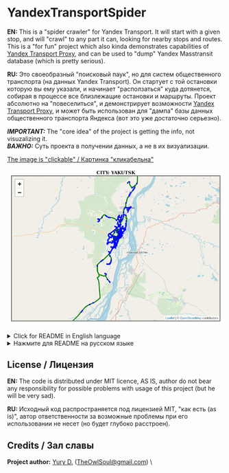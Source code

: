 # YandexTransportSpider

**EN:** This is a "spider crawler" for Yandex Transport. It will start with a given stop, and will "crawl" to any part it can, looking for nearby stops and routes. This is a "for fun" project which also kinda demonstrates capabilities of [Yandex Transport Proxy](https://github.com/OwlSoul/YandexTransportProxy), and can be used to "dump" Yandex Masstransit database (which is pretty serious).

**RU:** Это своеобразный "поисковый паук", но для систем общественного транспорта (на данных Yandex Transport). Он стартует с той остановки которую вы ему указали, и начинает "расползаться" куда дотянется, собирая в процессе все близлежащие остановки и маршруты. Проект абсолютно на "повеселиться", и демонстрирует возможности [Yandex Transport Proxy](https://github.com/OwlSoul/YandexTransportProxy), и может быть использован для "дампа" базы данных общественного транспорта Яндекса (вот это уже достаточно серьезно).

_**IMPORTANT:**_ The "core idea" of the project is getting the info, not visuzalizing it. \
_**ВАЖНО:**_ Суть проекта в получении данных, а не в их визуализации. 

[ The image is "clickable" / Картинка "кликабельна" ](http://owlsoul.biz.tm:10001/leaflet/leaflet.html)

[![Yandex Transport Spider](https://github.com/OwlSoul/Images/raw/master/YandexTransportSpider/screeenshot-yakutsk.png)](http://owlsoul.biz.tm:10001/leaflet/leaflet.html) 
 
<details>
<summary> Click for README in English language</summary>
 
 ## The hell is this?
 
If you'll throw away the version "I'm an addict for watching at hure growing graphs", this is a "spider crawler" which will create the database of mass transit starting with the specifiet point, and reaching as far as it can, grabbing stops and routes in process. The data in database will be from Yandex - a lot of very tasty info, which you can later use **OFFLINE**.

Small **isolated**(!!!) town (Yakutsk, Chita, Syktyvkar, Ky... Kyzyl, god bless it's soul) "the spider" will parse in about 6-12 hours with "1 request per munute" frequency. Why is it so important that the city is isolated? Well, if you start the spider somewhere in Yekaterinburg, it will eventually find a route to Chelyabinsk, Kurgan and, possibly, Perm (cities about 400km from starting point), and will go there. It is even scary to think about Moscow region. At the moment, "**THERE IS NO STOPPING THE SPIDER**", and it will not stop until it "devours" everything it can get.

Spider can be stopped and resumed at any time, giving him the same starting point or another (he's smart, he can figure out things), just do not touch the database - spiders queue is also there (boo, BOOO, bad patterm, BOOO!). I personally run this thing at the moment in some big city, and in the evening I look at the huge graph and get my doze of excitement (I love huge graphs).

Паука, кстати, можно остановить в любой момент, и потом продолжить указав новую стартовую точку, или ту же самую (он там сам разберется), главное не трогать и не изменять базу - очередь запросов он тоже хранит в ней (бууу, буууу, плохой паттерн, бууууу!!!). Я лично запускаю его на каком-то крупном городе когда выхожу из дома, а вечером прихожу и "прусь на разросшийся граф".

## How do I shot web? Making the spider work.
 
 Spider needs three things:
 1. Working internet connection (duh)
 2. Working and available [Yandex Transport Proxy](https://github.com/OwlSoul/YandexTransportProxy)
 3. Specially prepared Database (PostgreSQL)
 
### Запуск Yandex Transport Proxy

The best way is to run Yandex Transport Proxy inat the same machine inside docker container:

```
docker pull owlsoul/ytproxy:latest
docker run -t -d --name ytproxy --restart unless-stopped -p 25555:25555 owlsoul/ytproxy:latest
```

Done.

### Preparing the database (PostgreSQL)

Let's create a user:

```
CREATE USER yandex_transport WITH ENCRYPTED PASSWORD 'password';
```

Now, we can create a database, fill it with required tables, and give the user **UNLIMITED POWER**!
```
CREATE DATABASE yandex_transport;

\c yandex_transport;

CREATE TABLE stops (
    stop_id varchar PRIMARY KEY,
    name varchar,
    region varchar,
    timestamp timestamptz,
    data jsonb
);

CREATE TABLE ROUTES (
    route_id varchar PRIMARY KEY,
    thread_id varchar,
    name varchar,
    type varchar,
    region varchar,
    timestamp timestamptz,
    data jsonb
);

CREATE TABLE queue (
    id serial PRIMARY KEY,
    type varchar,
    data_id varchar,
    thread_id varchar
);

GRANT ALL PRIVILEGES ON SCHEMA public TO yandex_transport;
GRANT ALL PRIVILEGES ON ALL TABLES IN SCHEMA public TO yandex_transport;
GRANT ALL PRIVILEGES ON ALL SEQUENCES IN SCHEMA public TO yandex_transport;
GRANT ALL PRIVILEGES ON DATABASE yandex_transport TO yandex_transport;
```

By default the spider will work with this database, user and password.

### Launching the spider
Spider needs [YandexTransportWebdriverAPI-Python](https://github.com/OwlSoul/YandexTransportWebdriverAPI-Python) library, and a little of other stuff.

```
pip3 install psycopg2-binary
pip3 install yandex_transport_webdriver_api
```

Let's launch the spider, for example, from the stop ["Chkalov Street"("Улица Чкалова")](https://yandex.ru/maps/19/syktyvkar/?ll=50.808973%2C61.678116&masstransit%5BstopId%5D=1680722687&mode=stop&z=16) in Syktyvkar city:

```
./transport_spider.py 1680722687 --database yandex_transport
```

Watch the spider crawl! It'll finish in like... 16 hours, and you'll get the database of ALL public transit in Syktyvkar (by Yandex version, be warned that Yandex may not know something).

### About database
In tables _stops_ and _routes_ there is a field _data_ with type _jsonb_. This is the field spider writes JSON data from yandex to, and it contains possible all required info for route (trajectory, stops) and stop (coordinates, passing routes). Yandex is constantly changing its JSON, so documenting it is a monkey job, but it's quite readable. You can get the examples [here](https://github.com/OwlSoul/YandexTransportProxy/wiki), the spider uses methods [getStopInfo](https://github.com/OwlSoul/YandexTransportProxy/wiki/%D0%9F%D1%80%D0%B8%D0%BC%D0%B5%D1%80:-getStopInfo) and [getRouteInfo](https://github.com/OwlSoul/YandexTransportProxy/wiki/%D0%9F%D1%80%D0%B8%D0%BC%D0%B5%D1%80:-getRouteInfo).

#### Table structure - stops :
_stop_id_ - stop ID  \
_name_ - stop name \
_region_ - stop region \
_timestamp_ - time, when stop was added to database \
_data_ - JSON answer from Yandex getStopInfo \

#### Table structure - routes:
_route_id_ - route ID  \
_type_ - route type (bus, minibus etc) \
_name_ - route name \
_region_ - not used, to be removed
_timestamp_ - time, when stop was added to database \
_data_ - JSON answer from Yandex getRouteInfo \

#### Таблица queue:
Это очередь запросов для "паука", лучше эту штуку не трогать.

_id_ - ID sequence number
_type_ - query type, 'stop' or 'route' \
_data_id_ - there will be _stop_id_ for the stop, or _route_id_ for the route \
_thread_id_ - route needs the Thread ID of the "line" for identification\

### Spider CLI parameters

```
positional arguments:
  stop_id              Starting stop ID

optional arguments:
  -h, --help           show this help message and exit
  -v, --version        show version info
  --ytproxy_host HOST  Yandex Transport Proxy host, default is 127.0.0.1
  --ytproxy_port PORT  Yandex Transport Proxy port, default is 25555
  --database DB_NAME   Database name, default is yandex_transport
  --db_host DB_HOST    Database host, default is localhost
  --db_port DB_PORT    Database port, default is 5432
  --db_user DB_USER    Database username, default is yandex_transport
  --db_password PASS   Database password, default is password
  --delay_lower D_LOW  Lower threshold of delay, default is 40
  --delay_upper D_UP   Upper threshold of delay, default is 60
```
You need to specity _stop_id_. How to get it? Pretty easy. You need to click on desired stop in Yandex.Maps and check the URL. \
For example, the stop "Melody Shop" in Khmki city:

https://yandex.ru/maps/10758/himki/?ll=37.438354%2C55.891513&masstransit%5BstopId%5D=stop__9680782&mode=stop&z=19
The stop_id is **stop__9680782**. There is no logic in stopID and routeID names, it can be a pretty bizzare string, so it is not possible to parse Yandex Masstransit database using brute force.

The delay between queries (by default - random delay about 1 min) is controlled by _--delay_lower_ and _--delay_upper_.

## Visualizer

Visuzlizer is not pretending to be a masterpiece of WebDev, it is a horrible and terrible thing created from duct tape and WD40 just to watch the spider working, and to see "what did you get into my precious database". It is also _"My first GoLang app"_ ©®™, _patent pending_, that's why it is... like it is. 

Visualizer requires two libraries:

```
go get github.com/lib/pq
go get github.com/tidwall/gjson
```

The configuration is in _config/visualizer-config.json_:

```
{
    "listen_host": "127.0.0.1",  
    "listen_port": 8090,
    "preload_data": false,

    "city_name": "KYZYL",
    "center_coords": [51.6959, 94.4709],
    "center_zoom": 12,

    "database": "yandex_transport_kyzyl",
    "db_host": "127.0.0.1",
    "db_port": 5432,
    "db_user": "yandex_transport",
    "db_password": "password",

    "draw_delay": 5,
    "update_interval": 60
}
```

_listen_host_ - the host to listen on \
_listen_port_ - the port to listen on \
_preload_data_ - set **true** if you need to display the completed database, in this case backend will fetch data from the base once and will be ready to show it. If there is **false**, database will be fetched with each request from frontend, this is suitable for visualizing the "work in progress", and this part of code is heavily non-optimized.

_city_name_ - the name of city to display \
_сenter_coords - center coordinates at launch \
_сenter_zoom_ - map zoom at launch \

Database parameters are obvious

_draw_delay_ - deley in ms between drawing two objects on map
_update_interval_ - delay in seconds between database fetch (used in case of _"preload_data": false_)

## Launching the visualizer

```
go run visualizer-backend.go
```

Now navigate yourself to http://localhost:8090/leaflet/leaflet.html and witness the GRAPH.

</details>
 
 
<details>
<summary> Нажмите для README на русском языке </summary>
 
## Зачем оно надо?

Если отложить в сторону версию "меня адски прет смотреть на разрастающиеся графы" - эта штука просто берет и составляет базу данных общественного транспорта начиная с той точки которую вы ей указали. При этом данные в базе будут "от Яндекса", а это очень много полезной и вкусной информации, которую потом можно использовать **ОФФЛАЙН**. 

Небольшой **изолированый**(!!!) город (Якутск, Чита, Сыктывкар... Кы... Кызыл, да храни его господь) "паук" растащит на базу где-то за 6-12 часов при частоте запросов к Яндексу "1 в минуту". Почему так важно что город изолированный? А потому что если запустить эту штуку в Екатеринбурге она со временем найдет маршрут до Челябинска, Кургана и, возможно, Перми, и поползет туда. Про Москву и Московскую Область и думать страшно. На данный момент "**THERE IS NO STOPPING THE SPIDER**" и он не успокоится пока не найдет все до чего дотянется.

Паука, кстати, можно остановить в любой момент, и потом продолжить указав новую стартовую точку, или ту же самую (он там сам разберется), главное не трогать и не изменять базу - очередь запросов он тоже хранит в ней (бууу, буууу, плохой паттерн, бууууу!!!). Я лично запускаю его на каком-то крупном городе когда выхожу из дома, а вечером прихожу и "прусь на разросшийся граф".

 ## И как заставить его работать?
 
 Пауку для работы нужны три вещи:http://owlsoul.biz.tm:10001/leaflet/leaflet.html
 1. Работающий интернет (duh)
 2. Запущенный и доступный по сети [Yandex Transport Proxy](https://github.com/OwlSoul/YandexTransportProxy)
 3. Подготовленная база данных PostgreSQL.
 
### Запуск Yandex Transport Proxy

Лучше всего запускать прокси на той же машине что и паука, и в докер-контейнере:

```
docker pull owlsoul/ytproxy:latest
docker run -t -d --name ytproxy --restart unless-stopped -p 25555:25555 owlsoul/ytproxy:latest
```

Готово.

### Готовим пауку базу данных (PostgreSQL)

Создаем пользователя:

```
CREATE USER yandex_transport WITH ENCRYPTED PASSWORD 'password';
```

Создаем базу данных, и заполняем ее нужными таблицами, потом даем созданному пользователю абсолютную **ВЛАСТЬ**:
```
CREATE DATABASE yandex_transport;

\c yandex_transport;

CREATE TABLE stops (
    stop_id varchar PRIMARY KEY,
    name varchar,
    region varchar,
    timestamp timestamptz,
    data jsonb
);

CREATE TABLE ROUTES (
    route_id varchar PRIMARY KEY,
    thread_id varchar,
    name varchar,
    type varchar,
    region varchar,
    timestamp timestamptz,
    data jsonb
);

CREATE TABLE queue (
    id serial PRIMARY KEY,
    type varchar,
    data_id varchar,
    thread_id varchar
);

GRANT ALL PRIVILEGES ON SCHEMA public TO yandex_transport;
GRANT ALL PRIVILEGES ON ALL TABLES IN SCHEMA public TO yandex_transport;
GRANT ALL PRIVILEGES ON ALL SEQUENCES IN SCHEMA public TO yandex_transport;
GRANT ALL PRIVILEGES ON DATABASE yandex_transport TO yandex_transport;
```

Паук по умолочанию будет работать именно с этой базой и с таким паролем.

### Запуск самого паука

Пауку нужна библиотека [YandexTransportWebdriverAPI-Python](https://github.com/OwlSoul/YandexTransportWebdriverAPI-Python), ну и еще там до кучи барахла всякого, немного.

```
pip3 install psycopg2-binary
pip3 install yandex_transport_webdriver_api
```

Запускаем паука, например с остановки ["Улица Чкалова"](https://yandex.ru/maps/19/syktyvkar/?ll=50.808973%2C61.678116&masstransit%5BstopId%5D=1680722687&mode=stop&z=16) в Сыктывкаре:

```
./transport_spider.py 1680722687 --database yandex_transport
```

Все, паук пополз. Часов через 16 закончит, у вас будет база ВСЕГО общественного транспота города Сыктывкар (по версии Яндекса, он все-таки может чего-то не знать).

### Немного о базе данных
В таблицах stops и routes в базе есть поле _data_ типа _jsonb_. В это поле паук пишет ответ от Яндекса в формате JSON, и там есть ну просто вся необходимая остановка по марштуру (траектория, остальные остановки) или остановке (координаты, проходящие маршруты). Яндекс свой JSON постоянно меняет, и документировать его очень неблагодарное дело, но читается оно достаточно легко и понятно. Примеры можно посмотреть [здесь](https://github.com/OwlSoul/YandexTransportProxy/wiki), паук оперирует методами [getStopInfo](https://github.com/OwlSoul/YandexTransportProxy/wiki/%D0%9F%D1%80%D0%B8%D0%BC%D0%B5%D1%80:-getStopInfo) и [getRouteInfo](https://github.com/OwlSoul/YandexTransportProxy/wiki/%D0%9F%D1%80%D0%B8%D0%BC%D0%B5%D1%80:-getRouteInfo).

#### Структура таблицы stops:
_stop_id_ - ID остановки \
_name_ - имя остановки \
_region_ - регион остановки \
_timestamp_ - время, когда остановка была добавлена в базу \
_data_ - JSON ответ от getStopInfo Яндекса \

#### Структура таблицы routes:
_route_id_ - ID маршрута \
_type_ - тип маршрута (автобус, троллейбус и т.д.) \
_name_ - имя маршрута \
_region_ - не используется, пока оставлено чтобы "что-то не сломать", потом уберу (никогда) \
_timestamp_ - время, когда маршрут был добавлена в базу \
_data_ - JSON ответ от getRouteInfo Яндекса \

#### Таблица queue:
Это очередь запросов для "паука", лучше эту штуку не трогать.

_id_ - порядковый номер
_type_ - тип запроса, 'stop' или 'route' \
_data_id_ - здесь будет или _stop_id_ остановки, или _route_id_ маршрута \
_thread_id_ - маршруту для идентификации нужен еще и ID "линии" (туда, обратно, альтернативная и.т.д) \

### Параметры командной строки для паука

```
positional arguments:
  stop_id              Starting stop ID

optional arguments:
  -h, --help           запросить о помощи
  -v, --version        запросить версию приложения
  --ytproxy_host HOST  хост Yandex Transport Proxy, по умолчанию 127.0.0.1
  --ytproxy_port PORT  порт Yandex Transport Proxy port, по умолчанию 25555
  --database DB_NAME   имя базы данных, по умолчанию yandex_transport
  --db_host DB_HOST    хост базы данных, по умолчанию localhost
  --db_port DB_PORT    порт базы данных, по умолчанию 5432
  --db_user DB_USER    имя пользователя базы данных, по умолчанию yandex_transport
  --db_password PASS   пароль базы данных, по умолчанию password
  --delay_lower D_LOW  нижний предел задержки между запросами, по умолчанию 40
  --delay_upper D_UP   нижний предел задержки между запросами, по умолчанию 60
```

Главное это указать stop_id. Как его получить? Очень просто.
Нужно "кликнуть" на желаемую остановку в Яндекс.Картах и посмотреть URL остановки в адресной строке браузера. \
Например для остановки "Магазин Мелодия" в Химках:

https://yandex.ru/maps/10758/himki/?ll=37.438354%2C55.891513&masstransit%5BstopId%5D=stop__9680782&mode=stop&z=19

Здесь stop_id это **stop__9680782**. Какой-то определенной логике ID мершрутов и остановок не поддаются, может быть любая строка, порой очень и очень вычурная, так что просто спарсить всю базу данных Яндекса по транспорту перебором не выйдет.

Задержка между запросами (по умолчанию - случайное число в районе 1 минуты) управляется через _--delay_lower_ и _--delay_upper_.

## Визуализатор

Визуализатор ни в коем случае не претендует на какие-то почести в мире ВебДева, это ужасная и уродливая штука собранная на коленке с адской архитектурой просто чтобы следить за работой паука, или посмотреть что оно там натянуло в базу. А еще это _"мое первое приложение на GoLang"_ ©®™, _patent pending_, поэтому... поэтому он такой какой он есть.

Визуализатору требуются две сторонние библиотеки:
```
go get github.com/lib/pq
go get github.com/tidwall/gjson
```

Конфигурация визцализатора находится в файле config/visualizer-config.json:

```
{
    "listen_host": "127.0.0.1",  
    "listen_port": 8090,
    "preload_data": false,

    "city_name": "KYZYL",
    "center_coords": [51.6959, 94.4709],
    "center_zoom": 12,

    "database": "yandex_transport_kyzyl",
    "db_host": "127.0.0.1",
    "db_port": 5432,
    "db_user": "yandex_transport",
    "db_password": "password",

    "draw_delay": 5,
    "update_interval": 60
}
```

_listen_host_ - хост на котором визуализатор будет слушать \
_listen_port_ - порт на котором визуализатор будет слушать \
_preload_data_ - стоит задать **true** если цель - показать готовую базу, в таком случае при запуске скрипта база будет единожды загружена для дальнейшего отображения пользователю. Если стоит **false** - база будет вычитываться при каждом запросе со стороны фронтедна, этот режим подходит для отображения работы паука "в процессе" и представляет из себя ну абсолютно неоптимизированный кусок кода.

_city_name_ - имя города которое стоит отобразить.
_сenter_coords - координаты куда карта будет "смотреть" при первом запуске.
_сenter_zoom_ - масштаб карты при первом запуске.

Параметры базы данных можно не пояснять, они очевидные.

_draw_delay_ - задержка в миллисекундах между отрисовкой элементов на карте
_update_interval_ - задержка в секундах между полной перерисовкай карты (используется если "preload_data": false)

## Запускаем визуализатор

```
go run visualizer-backend.go
```

Теперь можно зайти на http://localhost:8090/leaflet/leaflet.html и переться на разрастающийся граф.

 </details>
 
## License / Лицензия

**EN:** The code is distributed under MIT licence, AS IS, author do not bear any responsibility for possible problems with usage of this project (but he will be very sad).

**RU:** Исходный код распространяется под лицензией MIT, "как есть (as is)", автор ответственности за возможные проблемы при его использовании не несет (но будет глубоко расстроен).


## Credits / Зал славы
__Project author:__ [Yury D.](https://github.com/OwlSoul) (TheOwlSoul@gmail.com) \
